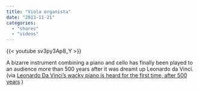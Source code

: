 ```yaml
---
title: "Viola organista"
date: "2013-11-21"
categories:
  - "shares"
  - "videos"
---
```


{{< youtube sv3py3Ap8_Y >}}

A bizarre instrument combining a piano and cello has finally been played to an audience more than 500 years after it was dreamt up Leonardo da Vinci. (via [Leonardo Da Vinci’s wacky piano is heard for the first time, after 500 years](http://www.theage.com.au/entertainment/music/leonardo-da-vincis-wacky-piano-is-heard-for-the-first-time-after-500-years-20131118-2xpqs.html) )
